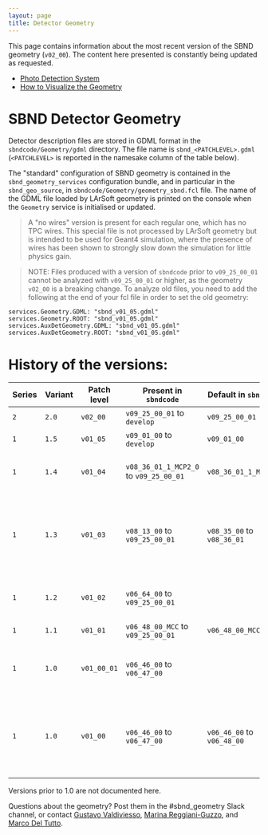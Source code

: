 ```yaml
---
layout: page
title: Detector Geometry
---
```


This page contains information about the most recent version of the SBND geometry (`v02_00`). The content here presented is constantly being updated as requested.
- [Photo Detection System](Detector_geometry_pds.md)
- [How to Visualize the Geometry](Detector_geometry_view.md)

SBND Detector Geometry
================================================================

Detector description files are stored in GDML format in the
`sbndcode/Geometry/gdml` directory.
The file name is `sbnd_<PATCHLEVEL>.gdml` (`<PATCHLEVEL>` is reported in
the namesake column of the table below).

The "standard" configuration of SBND geometry is contained in the
`sbnd_geometry_services` configuration bundle, and in particular in the
`sbnd_geo_source`, in `sbndcode/Geometry/geometry_sbnd.fcl` file. The
name of the GDML file loaded by LArSoft geometry is printed on the
console when the `Geometry` service is initialised or updated.

> A "no wires" version is present for each regular one, which has no
> TPC wires. This special file is not processed by LArSoft geometry but
> is intended to be used for Geant4 simulation, where the presence of
> wires has been shown to strongly slow down the simulation for little
> physics gain.

> NOTE: Files produced with a version of `sbndcode` prior to `v09_25_00_01`
> cannot be analyzed with `v09_25_00_01` or higher, as the geometry
> `v02_00` is a breaking change. To analyze old files, you need to add
> the following at the end of your fcl file in order to set the old geometry:
```
services.Geometry.GDML: "sbnd_v01_05.gdml"
services.Geometry.ROOT: "sbnd_v01_05.gdml"
services.AuxDetGeometry.GDML: "sbnd_v01_05.gdml"
services.AuxDetGeometry.ROOT: "sbnd_v01_05.gdml"
```

# History of the versions:
  | Series | Variant | Patch level | Present in `sbndcode`      |  Default in `sbndcode`     | Description                               
  |--------|---------|-------------|----------------------------|----------------------------|---------------------------------------
  |`2`     | `2.0`   | `v02_00`    | `v09_25_00_01` to `develop`| `v09_25_00_01` | Description
  |`1`     | `1.5`   | `v01_05`    | `v09_01_00` to `develop`  | `v09_01_00` | `v01_04` + Description
  |`1`     | `1.4`   | `v01_04`    | `v08_36_01_1_MCP2_0` to `v09_25_00_01` | `v08_36_01_1_MCP2_0`| `v01_03` - bars + X-ARAPUCAs + field cage
  |`1`     | `1.3`   | `v01_03`    | `v08_13_00` to `v09_25_00_01` | `v08_35_00` to `v08_36_01`| `v01_02` + semi-sphere PMTs model + 5 PMTs per APA window
  |`1`     | `1.2`   | `v01_02`    | `v06_64_00` to `v09_25_00_01` |                 | `v01_01` + arapuca, light bars and foils
  |`1`     | `1.1`   | `v01_01`    | `v06_48_00_MCC` to `v09_25_00_01` | `v06_48_00_MCC` | baseline + overburden
  |`1`     | `1.0`   | `v01_00_01` | `v06_46_00` to `v06_47_00` |                            | Two TPCs, with CRT, without overburden (baseline)
  |`1`     | `1.0`   | `v01_00`    | `v06_46_00` to `v06_47_00` | `v06_46_00` to `v06_48_00` | Two TPCs, with CRT, without overburden (bugged baseline: no CPA and APA)

Versions prior to 1.0 are not documented here.

Questions about the geometry? Post them in the #sbnd_geometry Slack channel, or contact [Gustavo Valdiviesso](mailto:gustavo.valdiviesso@unifal-mg.edu.br), [Marina Reggiani-Guzzo](mailto:marina.reggianiguzzo@postgrad.manchester.ac.uk), and [Marco Del Tutto](mailto:mdeltutt@fnal.gov).
